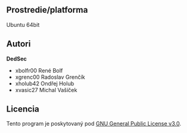 Prostredie/platforma
---------

Ubuntu 64bit

Autori
------

**DedSec**
- xbolfr00 René Bolf
- xgrenc00 Radoslav Grenčík
- xholub42 Ondřej Holub
- xvasic27 Michal Vašíček

Licencia
-------

Tento program je poskytovaný pod [GNU General Public License v3.0](LICENSE).
